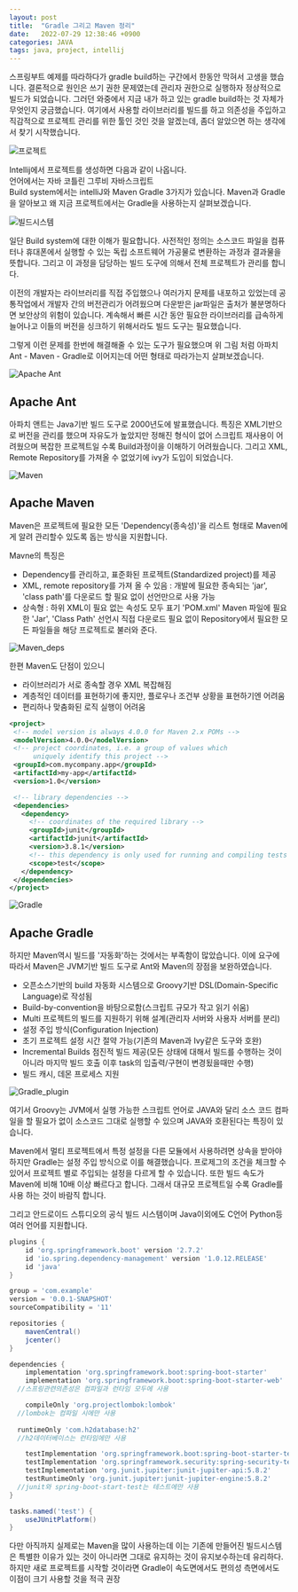 ```yaml
---
layout: post
title:  "Gradle 그리고 Maven 정리"
date:   2022-07-29 12:38:46 +0900
categories: JAVA
tags: java, project, intellij
---
```

스프링부트 예제를 따라하다가 gradle build하는 구간에서 한동안 막혀서 고생을 했습니다. 결론적으로 원인은 쓰기 권한 문제였는데 관리자 권한으로 실행하자 정상적으로 빌드가 되었습니다. 그러던 와중에서 지금 내가 하고 있는 gradle build하는 것 자체가 무엇인지 궁금했습니다. 여기에서 사용할 라이브러리를 빌드를 하고 의존성을 주입하고 직감적으로 프로젝트 관리를 위한 툴인 것인 것을 알겠는데, 좀더 알았으면 하는 생각에서 찾기 시작했습니다.

![프로젝트](\assets\img\project.png)

Intellij에서 프로젝트를 생성하면 다음과 같이 나옵니다.  
언어에서는 자바 코틀린 그루비 자바스크립트  
Build system에서는 intelliJ와 Maven Gradle 3가지가 있습니다. Maven과 Gradle을 알아보고 왜 지금 프로젝트에서는 Gradle을 사용하는지 살펴보겠습니다.

![빌드시스템](\assets\img\build-system.png)

일단 Build system에 대한 이해가 필요합니다.
사전적인 정의는 소스코드 파일을 컴퓨터나 휴대폰에서 실행할 수 있는 독립 소프트웨어 가공물로 변환하는 과정과 결과물을 뜻합니다. 그리고 이 과정을 담당하는 빌드 도구에 의해서 전체 프로젝트가 관리를 합니다.

이전의 개발자는 라이브러리를 직접 주입했으나 여러가지 문제를 내포하고 있었는데 공통작업에서 개발자 간의 버전관리가 어려웠으며 다운받은 jar파일은 출처가 불분명하다면 보안상의 위험이 있습니다. 계속해서 빠른 시간 동안 필요한 라이브러리를 급속하게 늘어나고 이들의 버전을 싱크하기 위해서라도 빌드 도구는 필요했습니다.

그렇게 이런 문제를 한번에 해결해줄 수 있는 도구가 필요했으며 위 그림 처럼 아파치 Ant - Maven - Gradle로 이어지는데 어떤 형태로 따라가는지 살펴보겠습니다.

![Apache Ant](\assets\img\Apache_Ant.png)
## Apache Ant
아파치 앤트는 Java기반 빌드 도구로 2000년도에 발표했습니다.
특징은 XML기반으로 버전을 관리를 했으며 자유도가 높았지만 정해진 형식이 없어 스크립트 재사용이 어려웠으며 복잡한 프로젝트일 수록 Build과정이을 이해하기 어려웠습니다. 그리고 XML, Remote Repository를 가져올 수 없었기에 ivy가 도입이 되었습니다.

![Maven](\assets\img\maven.jpg)
## Apache Maven
Maven은 프로젝트에 필요한 모든 'Dependency(종속성)'을 리스트 형태로 Maven에게 알려 관리할수 있도록 돕는 방식을 지원합니다.

Mavne의 특징은
- Dependency를 관리하고, 표준화된 프로젝트(Standardized project)를 제공
- XML, remote repository를 가져 올 수 있음 : 개발에 필요한 종속되는 'jar', 'class path'를 다운로드 할 필요 없이 선언만으로 사용 가능
- 상속형 : 하위 XML이 필요 없는 속성도 모두 표기
'POM.xml' Maven 파일에 필요한 'Jar', 'Class Path' 선언시 직접 다운로드 필요 없이 Repository에서 필요한 모든 파일들을 해당 프로젝트로 불러와 준다.

![Maven_deps](\assets\img\maven-deps.png)

한편 Maven도 단점이 있으니
- 라이브러리가 서로 종속할 경우 XML 복잡해짐
- 계층적인 데이터를 표현하기에 좋지만, 플로우나 조건부 상황을 표현하기엔 어려움
- 편리하나 맞춤화된 로직 실행이 어려움

 ```xml
<project>
  <!-- model version is always 4.0.0 for Maven 2.x POMs -->
  <modelVersion>4.0.0</modelVersion>
  <!-- project coordinates, i.e. a group of values which
       uniquely identify this project -->
  <groupId>com.mycompany.app</groupId>
  <artifactId>my-app</artifactId>
  <version>1.0</version>

  <!-- library dependencies -->
  <dependencies>
    <dependency>
      <!-- coordinates of the required library -->
      <groupId>junit</groupId>
      <artifactId>junit</artifactId>
      <version>3.8.1</version>
      <!-- this dependency is only used for running and compiling tests -->
      <scope>test</scope>
    </dependency>
  </dependencies>
</project>
 ```

![Gradle](\assets\img\Gradle.png)
## Apache Gradle
하지만 Maven역시 빌드를 '자동화'하는 것에서는 부족함이 많았습니다. 이에 요구에 따라서 Maven은 JVM기반 빌드 도구로 Ant와 Maven의 장점을 보완하였습니다.

- 오픈소스기반의 build 자동화 시스템으로 Groovy기반 DSL(Domain-Specific Language)로 작성됨
- Build-by-convention을 바탕으로함(스크립트 규모가 작고 읽기 쉬움)
- Multi 프로젝트의 빌드를 지원하기 위해 설계(관리자 서버와 사용자 서버를 분리)
- 설정 주입 방식(Configuration Injection)
- 초기 프로젝트 설정 시간 절약 가능(기존의 Maven과 Ivy같은 도구와 호완)
- Incremental Builds 점진적 빌드 제공(모든 상태에 대해서 빌드를 수행하는 것이 아니라 마지막 빌드 호출 이후 task의 입출력/구현이 변경됬을때만 수행)
- 빌드 캐시, 데몬 프로세스 지원

![Gradle_plugin](\assets\img\gradle-plugin-overview.png)

여기서 Groovy는 JVM에서 실행 가능한 스크립트 언어로 JAVA와 달리 소스 코드 컴파일을 할 필요가 없이 소스코드 그대로 실행할 수 있으며 JAVA와 호환된다는 특징이 있습니다.

Maven에서 멀티 프로젝트에서 특정 설정을 다른 모듈에서 사용하려면 상속을 받아야하지만 Gradle는 설정 주입 방식으로 이를 해결했습니다. 프로제그의 조건을 체크할 수 있어서 프로젝트 별로 주입되는 설정을 다르게 할 수 있습니다. 또한 빌드 속도가 Maven에 비해 10배 이상 빠르다고 합니다. 그래서 대규모 프로젝트일 수록 Gradle를 사용 하는 것이 바람직 합니다.

그리고 안드로이드 스튜디오의 공식 빌드 시스템이며 Java이외에도 C언어 Python등 여러 언어를 지원합니다. 


```groovy
plugins {
	id 'org.springframework.boot' version '2.7.2'
	id 'io.spring.dependency-management' version '1.0.12.RELEASE'
	id 'java'
}

group = 'com.example'
version = '0.0.1-SNAPSHOT'
sourceCompatibility = '11'

repositories {
	mavenCentral()
	jcenter()
}

dependencies {
	implementation 'org.springframework.boot:spring-boot-starter'
	implementation 'org.springframework.boot:spring-boot-starter-web'
  //스프링관련의존성은 컴파일과 런타임 모두에 사용

	compileOnly 'org.projectlombok:lombok'
  //lombok는 컴파일 시에만 사용
  
  runtimeOnly 'com.h2database:h2'
  //h2데이터베이스는 런타임에만 사용

	testImplementation 'org.springframework.boot:spring-boot-starter-test'
	testImplementation 'org.springframework.security:spring-security-test'
	testImplementation 'org.junit.jupiter:junit-jupiter-api:5.8.2'
	testRuntimeOnly 'org.junit.jupiter:junit-jupiter-engine:5.8.2'
  //junit와 spring-boot-start-test는 테스트에만 사용
}

tasks.named('test') {
	useJUnitPlatform()
}
```

다만 아직까지 실제로는 Maven을 많이 사용하는데 이는 기존에 만들어진 빌드시스템은 특별한 이유가 있는 것이 아니라면 그대로 유지하는 것이 유지보수하는데 유리하다. 하지만 새로 프로젝트를 시작할 것이라면 Gradle이 속도면에서도 편의성 측면에서도 이점이 크기 사용할 것을 적극 권장